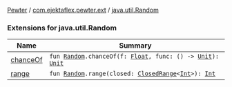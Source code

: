[Pewter](../../index.md) / [com.ejektaflex.pewter.ext](../index.md) / [java.util.Random](./index.md)

### Extensions for java.util.Random

| Name | Summary |
|---|---|
| [chanceOf](chance-of.md) | `fun `[`Random`](http://docs.oracle.com/javase/6/docs/api/java/util/Random.html)`.chanceOf(f: `[`Float`](https://kotlinlang.org/api/latest/jvm/stdlib/kotlin/-float/index.html)`, func: () -> `[`Unit`](https://kotlinlang.org/api/latest/jvm/stdlib/kotlin/-unit/index.html)`): `[`Unit`](https://kotlinlang.org/api/latest/jvm/stdlib/kotlin/-unit/index.html) |
| [range](range.md) | `fun `[`Random`](http://docs.oracle.com/javase/6/docs/api/java/util/Random.html)`.range(closed: `[`ClosedRange`](https://kotlinlang.org/api/latest/jvm/stdlib/kotlin.ranges/-closed-range/index.html)`<`[`Int`](https://kotlinlang.org/api/latest/jvm/stdlib/kotlin/-int/index.html)`>): `[`Int`](https://kotlinlang.org/api/latest/jvm/stdlib/kotlin/-int/index.html) |
